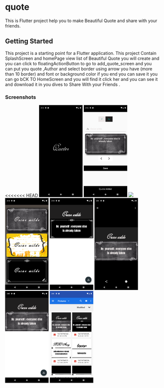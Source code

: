 # quote

This is Flutter project help you to make Beautiful Quote and share with your friends.

## Getting Started

This project is a starting point for a Flutter application.
This project Contain SplashScreen and homePage view list of Beautiful Quote you will create and you can 
 click to floatingActionButton to go to add_quote_screen and you can put you quote ,Author and 
 select border using arrow you have (more than 10 border)  and font or background color if you end you can save it
 you can go bCK TO HomeScreen and you will find it click her and you can see it and download it in you dives to Share
  With your Friends .

### Screenshots

<<<<<<< HEAD
<img src="screenshots/ss1.png" height="300em" /> 
<img src="screenshots/ss2.png" height="300em" />
 <img src="screenshots/ss3.gif" height="300em" />
  <img src="screenshots/ss4.png" height="300em" />
   <img src="screenshots/ss5.png" height="300em" /> 
   <img src="screenshots/ss6.png" height="300em" />
   <img src="screenshots/ss7.png" height="300em" />
      <img src="screenshots/ss8.png" height="300em" /> 
